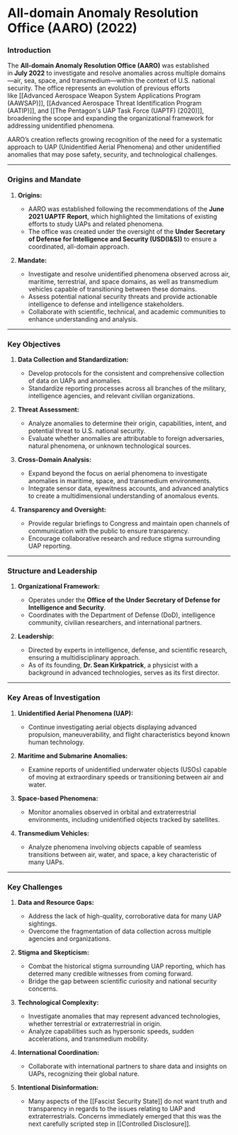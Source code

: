 # All-domain Anomaly Resolution Office (AARO) (2022)

### **Introduction**

The **All-domain Anomaly Resolution Office (AARO)** was established in **July 2022** to investigate and resolve anomalies across multiple domains—air, sea, space, and transmedium—within the context of U.S. national security. The office represents an evolution of previous efforts like [[Advanced Aerospace Weapon System Applications Program (AAWSAP)]], [[Advanced Aerospace Threat Identification Program (AATIP)]], and [[The Pentagon's UAP Task Force (UAPTF) (2020)]], broadening the scope and expanding the organizational framework for addressing unidentified phenomena.

AARO’s creation reflects growing recognition of the need for a systematic approach to UAP (Unidentified Aerial Phenomena) and other unidentified anomalies that may pose safety, security, and technological challenges.

---

### **Origins and Mandate**

1. **Origins:**
    
    - AARO was established following the recommendations of the **June 2021 UAPTF Report**, which highlighted the limitations of existing efforts to study UAPs and related phenomena.
    - The office was created under the oversight of the **Under Secretary of Defense for Intelligence and Security (USD(I&S))** to ensure a coordinated, all-domain approach.
2. **Mandate:**
    
    - Investigate and resolve unidentified phenomena observed across air, maritime, terrestrial, and space domains, as well as transmedium vehicles capable of transitioning between these domains.
    - Assess potential national security threats and provide actionable intelligence to defense and intelligence stakeholders.
    - Collaborate with scientific, technical, and academic communities to enhance understanding and analysis.

---

### **Key Objectives**

1. **Data Collection and Standardization:**
    
    - Develop protocols for the consistent and comprehensive collection of data on UAPs and anomalies.
    - Standardize reporting processes across all branches of the military, intelligence agencies, and relevant civilian organizations.
2. **Threat Assessment:**
    
    - Analyze anomalies to determine their origin, capabilities, intent, and potential threat to U.S. national security.
    - Evaluate whether anomalies are attributable to foreign adversaries, natural phenomena, or unknown technological sources.
3. **Cross-Domain Analysis:**
    
    - Expand beyond the focus on aerial phenomena to investigate anomalies in maritime, space, and transmedium environments.
    - Integrate sensor data, eyewitness accounts, and advanced analytics to create a multidimensional understanding of anomalous events.
4. **Transparency and Oversight:**
    
    - Provide regular briefings to Congress and maintain open channels of communication with the public to ensure transparency.
    - Encourage collaborative research and reduce stigma surrounding UAP reporting.

---

### **Structure and Leadership**

1. **Organizational Framework:**
    
    - Operates under the **Office of the Under Secretary of Defense for Intelligence and Security**.
    - Coordinates with the Department of Defense (DoD), intelligence community, civilian researchers, and international partners.
2. **Leadership:**
    
    - Directed by experts in intelligence, defense, and scientific research, ensuring a multidisciplinary approach.
    - As of its founding, **Dr. Sean Kirkpatrick**, a physicist with a background in advanced technologies, serves as its first director.

---

### **Key Areas of Investigation**

1. **Unidentified Aerial Phenomena (UAP):**
    
    - Continue investigating aerial objects displaying advanced propulsion, maneuverability, and flight characteristics beyond known human technology.
2. **Maritime and Submarine Anomalies:**
    
    - Examine reports of unidentified underwater objects (USOs) capable of moving at extraordinary speeds or transitioning between air and water.
3. **Space-based Phenomena:**
    
    - Monitor anomalies observed in orbital and extraterrestrial environments, including unidentified objects tracked by satellites.
4. **Transmedium Vehicles:**
    
    - Analyze phenomena involving objects capable of seamless transitions between air, water, and space, a key characteristic of many UAPs.

---

### **Key Challenges**

1. **Data and Resource Gaps:**
    
    - Address the lack of high-quality, corroborative data for many UAP sightings.
    - Overcome the fragmentation of data collection across multiple agencies and organizations.
2. **Stigma and Skepticism:**
    
    - Combat the historical stigma surrounding UAP reporting, which has deterred many credible witnesses from coming forward.
    - Bridge the gap between scientific curiosity and national security concerns.
3. **Technological Complexity:**
    
    - Investigate anomalies that may represent advanced technologies, whether terrestrial or extraterrestrial in origin.
    - Analyze capabilities such as hypersonic speeds, sudden accelerations, and transmedium mobility.
4. **International Coordination:**
    
    - Collaborate with international partners to share data and insights on UAPs, recognizing their global nature.
5. **Intentional Disinformation:**
    
    - Many aspects of the [[Fascist Security State]] do not want truth and transparency in regards to the issues relating to UAP and extraterrestrials. Concerns immediately emerged that this was the next carefully scripted step in [[Controlled Disclosure]]. 
